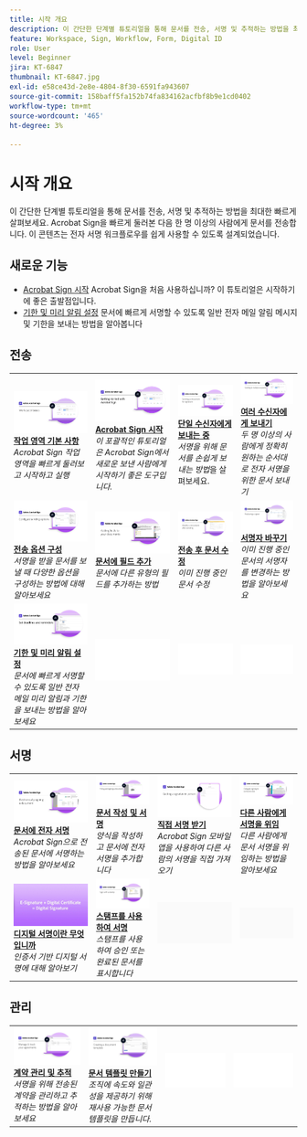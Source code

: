 ```yaml
---
title: 시작 개요
description: 이 간단한 단계별 튜토리얼을 통해 문서를 전송, 서명 및 추적하는 방법을 최대한 빠르게 살펴보세요
feature: Workspace, Sign, Workflow, Form, Digital ID
role: User
level: Beginner
jira: KT-6847
thumbnail: KT-6847.jpg
exl-id: e58ce43d-2e8e-4804-8f30-6591fa943607
source-git-commit: 158baff5fa152b74fa834162acfbf8b9e1cd0402
workflow-type: tm+mt
source-wordcount: '465'
ht-degree: 3%

---
```


# 시작 개요

이 간단한 단계별 튜토리얼을 통해 문서를 전송, 서명 및 추적하는 방법을 최대한 빠르게 살펴보세요. Acrobat Sign을 빠르게 둘러본 다음 한 명 이상의 사람에게 문서를 전송합니다. 이 콘텐츠는 전자 서명 워크플로우를 쉽게 사용할 수 있도록 설계되었습니다.

## 새로운 기능

* [Acrobat Sign 시작](new-sender.md)
Acrobat Sign을 처음 사용하십니까? 이 튜토리얼은 시작하기에 좋은 출발점입니다.
* [기한 및 미리 알림 설정](set-deadlines-reminders.md)
문서에 빠르게 서명할 수 있도록 일반 전자 메일 알림 메시지 및 기한을 보내는 방법을 알아봅니다

## 전송

<table style="table-layout:fixed">
<tr>
 <td>
    <a href="quick-tour.md">
      <img alt="작업 공간 기본 사항" src="../assets/workspace_1280.png" />
    </a>
    <div>
    <a href="quick-tour.md"><strong>작업 영역 기본 사항</strong></a>
    </div>
    <em>Acrobat Sign 작업 영역을 빠르게 둘러보고 시작하고 실행</em>
    <br>
  </td>
  <td>
    <a href="new-sender.md">
      <img alt="Acrobat Sign 시작하기" src="../assets/gettingstartednew.png" />
    </a>
    <div>
    <a href="new-sender.md"><strong>Acrobat Sign 시작</strong></a>
    </div>
    <em>이 포괄적인 튜토리얼은 Acrobat Sign에서 새로운 보낸 사람에게 시작하기 좋은 도구입니다.</em>
    <br>
  </td>
  <td>
    <a href="send-to-single-recipient.md">
      <img alt="단일 수신자에게 보내기" src="../assets/Send-to-single-recipient.png" />
    </a>
    <div>
    <a href="send-to-single-recipient.md"><strong>단일 수신자에게 보내는 중</strong></a>
    </div>
    <em>서명을 위해 문서를 손쉽게 보내는 방법</em>을 살펴보세요.
    <br>
  </td>
  <td>
    <a href="send-to-multiple-recipients.md">
      <img alt="여러 수신자에게 보내기" src="../assets/Sending-to-multiple-recipients.png" />
    </a>
    <div>
    <a href="send-to-multiple-recipients.md"><strong>여러 수신자에게 보내기</strong></a>
    </div>
    <em>두 명 이상의 사람에게 정확히 원하는 순서대로 전자 서명을 위한 문서 보내기</em>
    <br>
  </td>
</tr>
<tr>
  <td>
    <a href="sending-options.md">
      <img alt="보내기 옵션 구성" src="../assets/Sendingoptions.png" />
    </a>
    <div>
    <a href="sending-options.md"><strong>전송 옵션 구성</strong></a>
    </div>
    <em>서명을 받을 문서를 보낼 때 다양한 옵션을 구성하는 방법에 대해 알아보세요</em>
    <br>
  </td>
  <td>
    <a href="adding-fields.md">
      <img alt="문서에 필드 추가" src="../assets/AddingFields.png" />
    </a>
    <div>
    <a href="adding-fields.md"><strong>문서에 필드 추가</strong></a>
    </div>
    <em>문서에 다른 유형의 필드를 추가하는 방법</em>
    <br>
  </td>
  <td>
    <a href="modify-in-flight.md">
      <img alt="전송 후 문서 수정" src="../assets/Modifying-sending.png" />
    </a>
    <div>
    <a href="modify-in-flight.md"><strong>전송 후 문서 수정</strong></a>
    </div>
    <em>이미 진행 중인 문서 수정</em>
    <br>
  </td>
  <td>
    <a href="replace-signer.md">
      <img alt="서명자 바꾸기" src="../assets/replace-signer.png" />
    </a>
    <div>
    <a href="replace-signer.md"><strong>서명자 바꾸기</strong></a>
    </div>
    <em>이미 진행 중인 문서의 서명자를 변경하는 방법을 알아보세요</em>
     <br>
  </td>
</tr>
<tr>
  <td>
      <a href="set-deadlines-reminders.md">
        <img alt="기한 및 미리 알림 설정" src="../assets/Reminders.png" />
      </a>
      <div>
      <a href="set-deadlines-reminders.md"><strong>기한 및 미리 알림 설정</strong></a>
      </div>
      <em>문서에 빠르게 서명할 수 있도록 일반 전자 메일 미리 알림과 기한을 보내는 방법을 알아보세요</em>
      <br>
    </td> 
  <td>
      <img alt="스페이서" src="../assets/Whitespacer.png" />
      <div>
      <br>
    </td>
    <td>
      <img alt="스페이서" src="../assets/Whitespacer.png" />
      <div>
      <br>
    </td>
    <td>
      <img alt="스페이서" src="../assets/Whitespacer.png" />
      <div>
      <br>
    </td>
</tr>
</table>

## 서명

<table style="table-layout:fixed">
<tr>
  <td>
    <a href="electronically-sign-a-document.md">
      <img alt="문서 전자 서명" src="../assets/Electronically-sign.png" />
    </a>
    <div>
    <a href="electronically-sign-a-document.md"><strong>문서에 전자 서명</strong></a>
    </div>
    <em>Acrobat Sign으로 전송된 문서에 서명하는 방법을 알아보세요</em>
    <br>
  </td>
  <td>
    <a href="fill-and-sign.md">
      <img alt="문서 작성 및 서명" src="../assets/FillandSign.png" />
    </a>
    <div>
    <a href="fill-and-sign.md"><strong>문서 작성 및 서명</strong></a>
    </div>
    <em>양식을 작성하고 문서에 전자 서명을 추가합니다</em>
    <br>
  </td>
  <td>
    <a href="sign-in-person.md">
      <img alt="직접 서명 받기" src="../assets/In-person.png" />
    </a>
    <div>
    <a href="sign-in-person.md"><strong>직접 서명 받기</strong></a>
    </div>
    <em>Acrobat Sign 모바일 앱을 사용하여 다른 사람의 서명을 직접 가져오기</em>
    <br>
  </td>
  <td>
    <a href="delegate-signing.md">
      <img alt="다른 사람에게 서명 위임" src="../assets/Delegatesigning.png" />
    </a>
    <div>
    <a href="delegate-signing.md"><strong>다른 사람에게 서명을 위임</strong></a>
    </div>
    <em>다른 사람에게 문서 서명을 위임하는 방법을 알아보세요</em>
    <br>
  </td>
</tr>
<tr>
  <td>
    <a href="sign-with-a-digital-signature.md">
      <img alt="디지털 서명이란 무엇입니까?" src="../assets/Whatisdigsig_1280.jpg" />
    </a>
    <div>
    <a href="sign-with-a-digital-signature.md"><strong>디지털 서명이란 무엇입니까</strong></a>
    </div>
    <em>인증서 기반 디지털 서명에 대해 알아보기</em>
    <br>
  </td>
  <td>
    <a href="sign-with-a-stamp.md">
      <img alt="스탬프를 사용하여 서명" src="../assets/Stamp.png" />
    </a>
    <div>
    <a href="sign-with-a-stamp.md"><strong>스탬프를 사용하여 서명</strong></a>
    </div>
    <em>스탬프를 사용하여 승인 또는 완료된 문서를 표시합니다</em>
     <br>
  </td> 
 <td>
    <img alt="스페이서" src="../assets/Grayspacer.png" />
    <div>
    <br>
  </td>
  <td>
    <img alt="스페이서" src="../assets/Grayspacer.png" />
    <div>
    <br>
  </td>
</tr>  
</table>

## 관리

<table style="table-layout:fixed">
<tr>
  <td>
    <a href="manage-and-track.md">
      <img alt="계약 관리 및 추적" src="../assets/Manage_1280.png" />
    </a>
    <div>
    <a href="manage-and-track.md"><strong>계약 관리 및 추적</strong></a>
    </div>
    <em>서명을 위해 전송된 계약을 관리하고 추적하는 방법을 알아보세요</em>
    <br>
  </td>
  <td>
    <a href="../sign-advanced-users/create-a-template.md">
      <img alt="문서 템플릿 만들기" src="../assets/Template.png" />
    </a>
    <div>
    <a href="../sign-advanced-users/create-a-template.md"><strong>문서 템플릿 만들기</strong></a>
    </div>
    <em>조직에 속도와 일관성을 제공하기 위해 재사용 가능한 문서 템플릿을 만듭니다.</em>
    <br>
  </td>
  <td>
    <img alt="스페이서" src="../assets/Whitespacer.png" />
    <div>
    <br>
  </td>
  <td>
    <img alt="스페이서" src="../assets/Whitespacer.png" />
    <div>
    <br>
  </td>
</tr>
</table>
